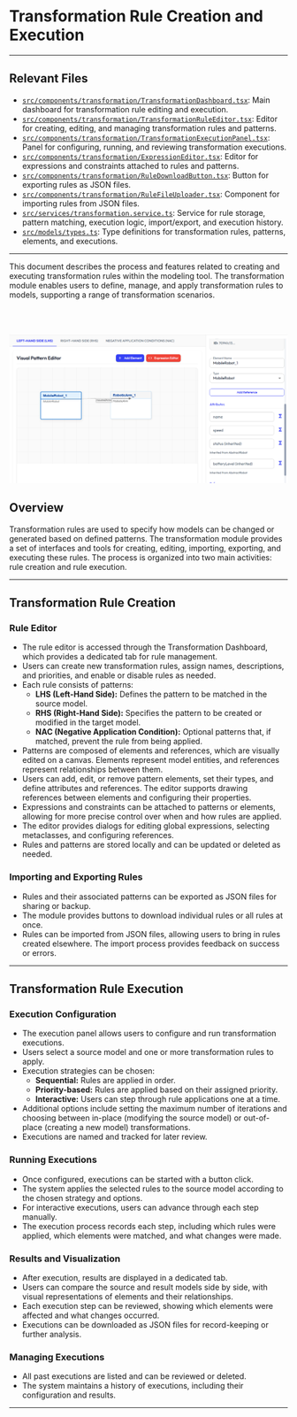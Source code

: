 # Transformation Rule Creation and Execution

---

## Relevant Files

- [`src/components/transformation/TransformationDashboard.tsx`](../src/components/transformation/TransformationDashboard.tsx): Main dashboard for transformation rule editing and execution.
- [`src/components/transformation/TransformationRuleEditor.tsx`](../src/components/transformation/TransformationRuleEditor.tsx): Editor for creating, editing, and managing transformation rules and patterns.
- [`src/components/transformation/TransformationExecutionPanel.tsx`](../src/components/transformation/TransformationExecutionPanel.tsx): Panel for configuring, running, and reviewing transformation executions.
- [`src/components/transformation/ExpressionEditor.tsx`](../src/components/transformation/ExpressionEditor.tsx): Editor for expressions and constraints attached to rules and patterns.
- [`src/components/transformation/RuleDownloadButton.tsx`](../src/components/transformation/RuleDownloadButton.tsx): Button for exporting rules as JSON files.
- [`src/components/transformation/RuleFileUploader.tsx`](../src/components/transformation/RuleFileUploader.tsx): Component for importing rules from JSON files.
- [`src/services/transformation.service.ts`](../src/services/transformation.service.ts): Service for rule storage, pattern matching, execution logic, import/export, and execution history.
- [`src/models/types.ts`](../src/models/types.ts): Type definitions for transformation rules, patterns, elements, and executions.

---

This document describes the process and features related to creating and executing transformation rules within the modeling tool. The transformation module enables users to define, manage, and apply transformation rules to models, supporting a range of transformation scenarios.

<br><br>


<p align="center">
  <img src="../images/transformation_interface.PNG" alt="Metamodel Design" width="800"/>
</p>

## Overview

Transformation rules are used to specify how models can be changed or generated based on defined patterns. The transformation module provides a set of interfaces and tools for creating, editing, importing, exporting, and executing these rules. The process is organized into two main activities: rule creation and rule execution.

---

## Transformation Rule Creation

### Rule Editor
- The rule editor is accessed through the Transformation Dashboard, which provides a dedicated tab for rule management.
- Users can create new transformation rules, assign names, descriptions, and priorities, and enable or disable rules as needed.
- Each rule consists of patterns:
  - **LHS (Left-Hand Side):** Defines the pattern to be matched in the source model.
  - **RHS (Right-Hand Side):** Specifies the pattern to be created or modified in the target model.
  - **NAC (Negative Application Condition):** Optional patterns that, if matched, prevent the rule from being applied.
- Patterns are composed of elements and references, which are visually edited on a canvas. Elements represent model entities, and references represent relationships between them.
- Users can add, edit, or remove pattern elements, set their types, and define attributes and references. The editor supports drawing references between elements and configuring their properties.
- Expressions and constraints can be attached to patterns or elements, allowing for more precise control over when and how rules are applied.
- The editor provides dialogs for editing global expressions, selecting metaclasses, and configuring references.
- Rules and patterns are stored locally and can be updated or deleted as needed.

### Importing and Exporting Rules
- Rules and their associated patterns can be exported as JSON files for sharing or backup.
- The module provides buttons to download individual rules or all rules at once.
- Rules can be imported from JSON files, allowing users to bring in rules created elsewhere. The import process provides feedback on success or errors.

---

## Transformation Rule Execution

### Execution Configuration
- The execution panel allows users to configure and run transformation executions.
- Users select a source model and one or more transformation rules to apply.
- Execution strategies can be chosen:
  - **Sequential:** Rules are applied in order.
  - **Priority-based:** Rules are applied based on their assigned priority.
  - **Interactive:** Users can step through rule applications one at a time.
- Additional options include setting the maximum number of iterations and choosing between in-place (modifying the source model) or out-of-place (creating a new model) transformations.
- Executions are named and tracked for later review.

### Running Executions
- Once configured, executions can be started with a button click.
- The system applies the selected rules to the source model according to the chosen strategy and options.
- For interactive executions, users can advance through each step manually.
- The execution process records each step, including which rules were applied, which elements were matched, and what changes were made.

### Results and Visualization
- After execution, results are displayed in a dedicated tab.
- Users can compare the source and result models side by side, with visual representations of elements and their relationships.
- Each execution step can be reviewed, showing which elements were affected and what changes occurred.
- Executions can be downloaded as JSON files for record-keeping or further analysis.

### Managing Executions
- All past executions are listed and can be reviewed or deleted.
- The system maintains a history of executions, including their configuration and results.

---

